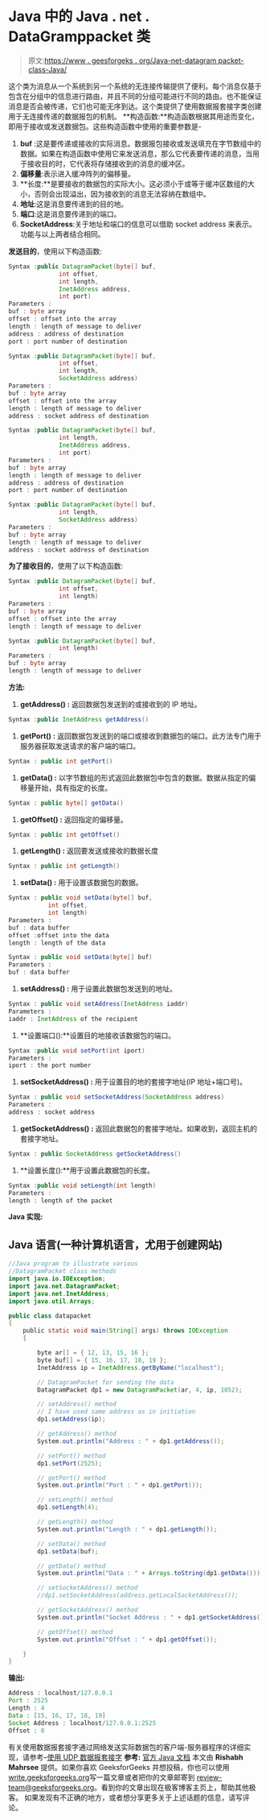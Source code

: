 # Java 中的 Java . net . DataGramppacket 类

> 原文:[https://www . geesforgeks . org/Java-net-datagram packet-class-Java/](https://www.geeksforgeeks.org/java-net-datagrampacket-class-java/)

这个类为消息从一个系统到另一个系统的无连接传输提供了便利。每个消息仅基于包含在分组中的信息进行路由，并且不同的分组可能进行不同的路由。也不能保证消息是否会被传递，它们也可能无序到达。这个类提供了使用数据报套接字类创建用于无连接传递的数据报包的机制。
**构造函数:**构造函数根据其用途而变化，即用于接收或发送数据包。这些构造函数中使用的重要参数是-

1.  **buf** :这是要传递或接收的实际消息。数据报包接收或发送填充在字节数组中的数据。如果在构造函数中使用它来发送消息，那么它代表要传递的消息，当用于接收目的时，它代表将存储接收到的消息的缓冲区。
2.  **偏移量**:表示进入缓冲阵列的偏移量。
3.  **长度:**是要接收的数据包的实际大小。这必须小于或等于缓冲区数组的大小，否则会出现溢出，因为接收到的消息无法容纳在数组中。
4.  **地址**:这是消息要传递到的目的地。
5.  **端口**:这是消息要传递到的端口。
6.  **SocketAddress**:关于地址和端口的信息可以借助 socket address 来表示。功能与以上两者结合相同。

**发送目的**，使用以下构造函数:

```java
Syntax :public DatagramPacket(byte[] buf,
              int offset,
              int length,
              InetAddress address,
              int port)
Parameters :
buf : byte array
offset : offset into the array
length : length of message to deliver
address : address of destination
port : port number of destination
```

```java
Syntax :public DatagramPacket(byte[] buf,
              int offset,
              int length,
              SocketAddress address)
Parameters :
buf : byte array
offset : offset into the array
length : length of message to deliver
address : socket address of destination
```

```java
Syntax :public DatagramPacket(byte[] buf,
              int length,
              InetAddress address,
              int port)
Parameters :
buf : byte array
length : length of message to deliver
address : address of destination
port : port number of destination
```

```java
Syntax :public DatagramPacket(byte[] buf,
              int length,
              SocketAddress address)
Parameters :
buf : byte array
length : length of message to deliver
address : socket address of destination
```

**为了接收目的**，使用了以下构造函数:

```java
Syntax :public DatagramPacket(byte[] buf,
              int offset,
              int length)
Parameters :
buf : byte array
offset : offset into the array
length : length of message to deliver
```

```java
Syntax :public DatagramPacket(byte[] buf,
              int length)
Parameters :
buf : byte array
length : length of message to deliver
```

**方法:**

1.  **getAddress() :** 返回数据包发送到的或接收到的 IP 地址。

```java
Syntax :public InetAddress getAddress()
```

1.  **getPort() :** 返回数据包发送到的端口或接收到数据包的端口。此方法专门用于服务器获取发送请求的客户端的端口。

```java
Syntax : public int getPort()
```

1.  **getData() :** 以字节数组的形式返回此数据包中包含的数据。数据从指定的偏移量开始，具有指定的长度。

```java
Syntax : public byte[] getData()
```

1.  **getOffset() :** 返回指定的偏移量。

```java
Syntax : public int getOffset()
```

1.  **getLength() :** 返回要发送或接收的数据长度

```java
Syntax : public int getLength()
```

1.  **setData() :** 用于设置该数据包的数据。

```java
Syntax : public void setData(byte[] buf,
           int offset,
           int length)
Parameters :
buf : data buffer
offset :offset into the data
length : length of the data
```

```java
Syntax : public void setData(byte[] buf)
Parameters :
buf : data buffer
```

1.  **setAddress() :** 用于设置此数据包发送到的地址。

```java
Syntax : public void setAddress(InetAddress iaddr)
Parameters : 
iaddr : InetAddress of the recipient
```

1.  **设置端口():**设置目的地接收该数据包的端口。

```java
Syntax :public void setPort(int iport)
Parameters : 
iport : the port number
```

1.  **setSocketAddress() :** 用于设置目的地的套接字地址(IP 地址+端口号)。

```java
Syntax : public void setSocketAddress(SocketAddress address)
Parameters :
address : socket address
```

1.  **getSocketAddress() :** 返回此数据包的套接字地址。如果收到，返回主机的套接字地址。

```java
Syntax : public SocketAddress getSocketAddress()
```

1.  **设置长度():**用于设置此数据包的长度。

```java
Syntax :public void setLength(int length)
Parameters :
length : length of the packet
```

**Java 实现:**

## Java 语言(一种计算机语言，尤用于创建网站)

```java
//Java program to illustrate various
//DatagramPacket class methods
import java.io.IOException;
import java.net.DatagramPacket;
import java.net.InetAddress;
import java.util.Arrays;

public class datapacket
{
    public static void main(String[] args) throws IOException
    {

        byte ar[] = { 12, 13, 15, 16 };
        byte buf[] = { 15, 16, 17, 18, 19 };
        InetAddress ip = InetAddress.getByName("localhost");

        // DatagramPacket for sending the data
        DatagramPacket dp1 = new DatagramPacket(ar, 4, ip, 1052);

        // setAddress() method
        // I have used same address as in initiation
        dp1.setAddress(ip);

        // getAddress() method
        System.out.println("Address : " + dp1.getAddress());

        // setPort() method
        dp1.setPort(2525);

        // getPort() method
        System.out.println("Port : " + dp1.getPort());

        // setLength() method
        dp1.setLength(4);

        // getLength() method
        System.out.println("Length : " + dp1.getLength());

        // setData() method
        dp1.setData(buf);

        // getData() method
        System.out.println("Data : " + Arrays.toString(dp1.getData()));

        // setSocketAddress() method
        //dp1.setSocketAddress(address.getLocalSocketAddress());

        // getSocketAddress() method
        System.out.println("Socket Address : " + dp1.getSocketAddress());

        // getOffset() method
        System.out.println("Offset : " + dp1.getOffset());

    }
}
```

**输出:**

```java
Address : localhost/127.0.0.1
Port : 2525
Length : 4
Data : [15, 16, 17, 18, 19]
Socket Address : localhost/127.0.0.1:2525
Offset : 0
```

有关使用数据报套接字通过网络发送实际数据包的客户端-服务器程序的详细实现，请参考–[使用 UDP 数据报套接字](https://www.geeksforgeeks.org/working-udp-datagramsockets-java/)
**参考:**
[官方 Java 文档](https://docs.oracle.com/javase/7/docs/api/java/net/DatagramPacket.html)
本文由 **Rishabh Mahrsee** 提供。如果你喜欢 GeeksforGeeks 并想投稿，你也可以使用[write.geeksforgeeks.org](https://write.geeksforgeeks.org)写一篇文章或者把你的文章邮寄到 review-team@geeksforgeeks.org。看到你的文章出现在极客博客主页上，帮助其他极客。
如果发现有不正确的地方，或者想分享更多关于上述话题的信息，请写评论。